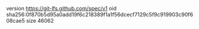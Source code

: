 version https://git-lfs.github.com/spec/v1
oid sha256:0f870b5d95a0add19f6c218389f1a1f56dcecf7129c5f9c919903c90f608cae5
size 46062
